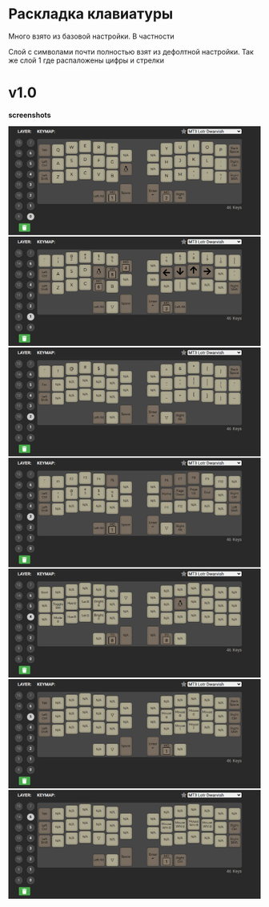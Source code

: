 # Раскладка клавиатуры

Много взято из базовой настройки. В частности

Слой с символами почти полностью взят из дефолтной настройки. Так же слой 1 где распаложены цифры и стрелки

# v1.0

__screenshots__

![alt text](./.screenshots/image.png)
![alt text](./.screenshots/image-1.png)
![alt text](./.screenshots/image-2.png)
![alt text](./.screenshots/image-3.png)
![alt text](./.screenshots/image-4.png)
![alt text](./.screenshots/image-5.png)
![alt text](./.screenshots/image-6.png)